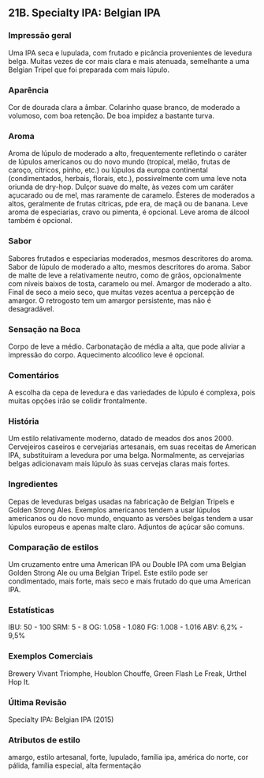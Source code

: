 ## 21B. Specialty IPA: Belgian IPA

### Impressão geral

Uma IPA seca e lupulada, com frutado e picância provenientes de levedura belga. Muitas vezes de cor mais clara e mais atenuada, semelhante a uma Belgian Tripel que foi preparada com mais lúpulo.

### Aparência

Cor de dourada clara a âmbar. Colarinho quase branco, de moderado a volumoso, com boa retenção. De boa impidez a bastante turva.

### Aroma

Aroma de lúpulo de moderado a alto, frequentemente refletindo o caráter de lúpulos americanos ou do novo mundo (tropical, melão, frutas de caroço, cítricos, pinho, etc.) ou lúpulos da europa continental (condimentados, herbais, florais, etc.), possivelmente com uma leve nota oriunda de dry-hop. Dulçor suave do malte, às vezes com um caráter açucarado ou de mel, mas raramente de caramelo. Ésteres de moderados a altos, geralmente de frutas cítricas, pde era, de maçã ou de banana. Leve aroma de especiarias, cravo ou pimenta, é opcional. Leve aroma de álcool também é opcional.

### Sabor

Sabores frutados e especiarias moderados, mesmos descritores do aroma. Sabor de lúpulo de moderado a alto, mesmos descritores do aroma. Sabor de malte de leve a relativamente neutro, como de grãos, opcionalmente com níveis baixos de tosta, caramelo ou mel. Amargor de moderado a alto. Final de seco a meio seco, que muitas vezes acentua a percepção de amargor. O retrogosto tem um amargor persistente, mas não é desagradável.

### Sensação na Boca

Corpo de leve a médio. Carbonatação de média a alta, que pode aliviar a impressão do corpo. Aquecimento alcoólico leve é opcional.

### Comentários

A escolha da cepa de levedura e das variedades de lúpulo é complexa, pois muitas opções irão se colidir frontalmente.

### História

Um estilo relativamente moderno, datado de meados dos anos 2000. Cervejeiros caseiros e cervejarias artesanais, em suas receitas de American IPA, substituíram a levedura por uma belga. Normalmente, as cervejarias belgas adicionavam mais lúpulo às suas cervejas claras mais fortes.

### Ingredientes

Cepas de leveduras belgas usadas na fabricação de Belgian Tripels e Golden Strong Ales. Exemplos americanos tendem a usar lúpulos americanos ou do novo mundo, enquanto as versões belgas tendem a usar lúpulos europeus e apenas malte claro. Adjuntos de açúcar são comuns.

### Comparação de estilos

Um cruzamento entre uma American IPA ou Double IPA com uma Belgian Golden Strong Ale ou uma Belgian Tripel. Este estilo pode ser condimentado, mais forte, mais seco e mais frutado do que uma American IPA.

### Estatísticas

IBU: 50 - 100
SRM: 5 - 8
OG: 1.058 - 1.080
FG: 1.008 - 1.016
ABV: 6,2% - 9,5%

### Exemplos Comerciais

Brewery Vivant Triomphe, Houblon Chouffe, Green Flash Le Freak, Urthel Hop It.

### Última Revisão

Specialty IPA: Belgian IPA (2015)

### Atributos de estilo

amargo, estilo artesanal, forte, lupulado, família ipa, américa do norte, cor pálida, família especial, alta fermentação
